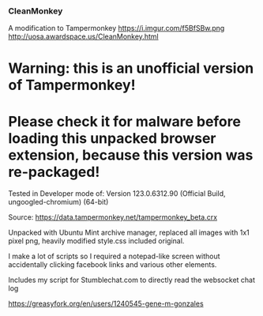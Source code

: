 ### CleanMonkey

A modification to Tampermonkey https://i.imgur.com/f5BfSBw.png http://uosa.awardspace.us/CleanMonkey.html


# Warning: this is an unofficial version of Tampermonkey!


# Please check it for malware before loading this unpacked browser extension, because this version was re-packaged!


Tested in Developer mode of: Version 123.0.6312.90 (Official Build, ungoogled-chromium) (64-bit)

Source: https://data.tampermonkey.net/tampermonkey_beta.crx

Unpacked with Ubuntu Mint archive manager, replaced all images with 1x1 pixel png, heavily modified style.css included original.

I make a lot of scripts so I required a notepad-like screen without accidentally clicking facebook links and various other elements.

Includes my script for Stumblechat.com to directly read the websocket chat log

https://greasyfork.org/en/users/1240545-gene-m-gonzales
